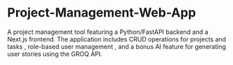 # Project-Management-Web-App
A project management tool featuring a Python/FastAPI backend and a Next.js frontend. The application includes CRUD operations for projects and tasks , role-based user management , and a bonus AI feature for generating user stories using the GROQ API.
